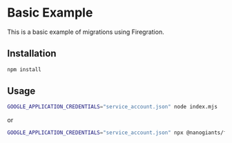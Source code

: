 # Basic Example

This is a basic example of migrations using Firegration. 

## Installation

```sh
npm install
```

## Usage

```sh
GOOGLE_APPLICATION_CREDENTIALS="service_account.json" node index.mjs
```

or

```sh
GOOGLE_APPLICATION_CREDENTIALS="service_account.json" npx @nanogiants/firegration --migrations=./migrations
```

